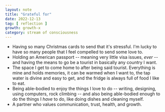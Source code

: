 ```yaml
---
layout: note
title: "Grateful for"
date: 2022-12-13
tag: [ reflection ]
growth: growth-x
category: stream of consciousness
---
```


- Having so many Christmas cards to send that it's stressful. I'm lucky to have so many people that I feel compelled to send some love to.
- Holding an American passport -- meaning very little visa issues, *ever* -- and having the means to go be a tourist in basically any country I want. 
- The space I get to come home to after being said tourist. Everything is mine and holds memories, it can be warmed when I want to, the tap water is divine and easy to get, and the fridge is always full of food I like to eat.
- Being able-bodied to enjoy the things I love to do -- writing, designing, using computers, rock climbing -- and also being able-bodied enough to do the things I *have* to do, like doing dishes and cleaning myself.
- A partner who values communication, trust, health, and growth.